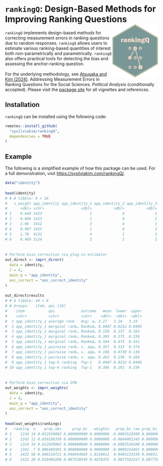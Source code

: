 # `rankingQ`: Design-Based Methods for Improving Ranking Questions <img src="man/figures/logo.png" align="right" width="150"/>

`rankingQ` implements design-based methods for correcting measurement errors in ranking questions due to random responses. `rankingQ` allows users to estimate various ranking-based quantities of interest both non-parametrically and parametrically. `rankingQ` also offers practical tools for detecting the bias and assessing the anchor-ranking question.\
\
For the underlying methodology, see [Atsusaka and Kim (2024)](https://osf.io/3ys8x). Addressing Measurement Errors in Ranking Questions for the Social Sciences. *Political Analysis* (conditionally accepted). Please visit the [package site](https://sysilviakim.com/rankingQ/) for all vignettes and references.

## Installation

`rankingQ` can be installed using the following code:

``` r
remotes::install_github(
  "sysilviakim/rankingQ",
  dependencies = TRUE
)
```

## Example

The following is a simplified example of how this package can be used. For a full demonstration, visit <https://sysilviakim.com/rankingQ/>.

``` r
data("identity")

head(identity)
# # A tibble: 6 × 16
#   s_weight app_identity app_identity_1 app_identity_2 app_identity_3 app_identity_4
#      <dbl> <chr>                 <dbl>          <dbl>          <dbl>          <dbl>
# 1    0.844 1423                      1              4              2              3
# 2    0.886 1423                      1              4              2              3
# 3    2.96  3412                      3              4              1              2
# 4    0.987 1423                      1              4              2              3
# 5    1.76  4132                      4              1              3              2
# 6    0.469 3124                      3              1              2              4


# Perform bias correction via plug-in estimator
out_direct <- imprr_direct(
  data = identity,
  J = 4, 
  main_q = "app_identity", 
  anc_correct = "anc_correct_identity"
)

out_direct$results
# # A tibble: 44 × 6
# # Groups:   item, qoi [16]
#    item           qoi            outcome   mean  lower  upper
#    <chr>          <chr>          <chr>    <dbl>  <dbl>  <dbl>
#  1 app_identity_1 average rank   Avg: a… 3.27   3.24   3.33  
#  2 app_identity_1 marginal rank… Ranked… 0.0407 0.0232 0.0496
#  3 app_identity_1 marginal rank… Ranked… 0.150  0.137  0.163 
#  4 app_identity_1 marginal rank… Ranked… 0.305  0.275  0.336 
#  5 app_identity_1 marginal rank… Ranked… 0.504  0.475  0.541 
#  6 app_identity_1 pairwise rank… v. app… 0.357  0.333  0.374 
#  7 app_identity_1 pairwise rank… v. app… 0.108  0.0739 0.136 
#  8 app_identity_1 pairwise rank… v. app… 0.262  0.238  0.284 
#  9 app_identity_1 top-k ranking  Top-1   0.0407 0.0232 0.0496
# 10 app_identity_1 top-k ranking  Top-2   0.306  0.291  0.339


# Perform bias correction via IPW
out_weights <- imprr_weights(
  data = identity,
  J = 4,
  main_q = "app_identity",
  anc_correct = "anc_correct_identity"
)

head(out_weights$rankings)
#   ranking  n    prop_obs     prop_bc   weights   prop_bc_raw prop_bc_adj
# 1    1234 14 0.012939002 0.000000000 0.0000000 -0.0003526508 0.000000000
# 2    1243 11 0.010166359 0.000000000 0.0000000 -0.0044081345 0.000000000
# 3    1324 14 0.012939002 0.000000000 0.0000000 -0.0003526508 0.000000000
# 4    1342  7 0.006469501 0.000000000 0.0000000 -0.0098154461 0.000000000
# 5    1423 50 0.046210721 0.046944603 1.0158812  0.0483131539 0.048313154
# 6    1432 20 0.018484288 0.007538549 0.4078355  0.0077583167 0.007758317
```
